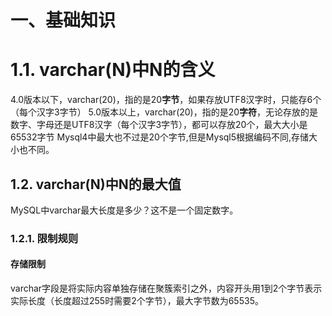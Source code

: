 # 一、基础知识

# 1.1. varchar(N)中N的含义

4.0版本以下，varchar(20)，指的是20**字节**，如果存放UTF8汉字时，只能存6个（每个汉字3字节） 
5.0版本以上，varchar(20)，指的是20**字符**，无论存放的是数字、字母还是UTF8汉字（每个汉字3字节），都可以存放20个，最大大小是65532字节 
Mysql4中最大也不过是20个字节,但是Mysql5根据编码不同,存储大小也不同。 

## 1.2. varchar(N)中N的最大值

MySQL中varchar最大长度是多少？这不是一个固定数字。

### 1.2.1. 限制规则

#### 存储限制

varchar字段是将实际内容单独存储在聚簇索引之外，内容开头用1到2个字节表示实际长度（长度超过255时需要2个字节），最大字节数为65535。









































